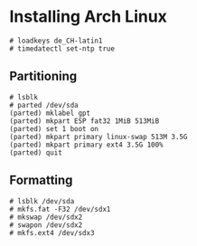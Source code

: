 # Installing Arch Linux

```console
# loadkeys de_CH-latin1
# timedatectl set-ntp true
```

## Partitioning
```console
# lsblk
# parted /dev/sda
(parted) mklabel gpt
(parted) mkpart ESP fat32 1MiB 513MiB
(parted) set 1 boot on
(parted) mkpart primary linux-swap 513M 3.5G
(parted) mkpart primary ext4 3.5G 100%
(parted) quit
```

## Formatting
```console
# lsblk /dev/sda
# mkfs.fat -F32 /dev/sdx1
# mkswap /dev/sdx2
# swapon /dev/sdx2
# mkfs.ext4 /dev/sdx3
```
